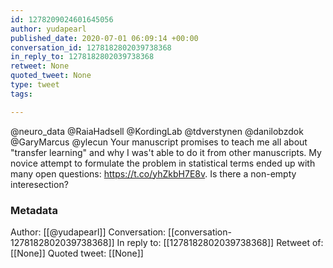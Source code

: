 ```yaml
---
id: 1278209024601645056
author: yudapearl
published_date: 2020-07-01 06:09:14 +00:00
conversation_id: 1278182802039738368
in_reply_to: 1278182802039738368
retweet: None
quoted_tweet: None
type: tweet
tags:

---
```


@neuro_data @RaiaHadsell @KordingLab @tdverstynen @danilobzdok @GaryMarcus @ylecun Your manuscript promises to teach me all about "transfer learning" and why I was't able to do it from other manuscripts. My novice attempt to formulate the problem in statistical terms ended up with many open questions: https://t.co/yhZkbH7E8v. Is there a non-empty interesection?

### Metadata

Author: [[@yudapearl]]
Conversation: [[conversation-1278182802039738368]]
In reply to: [[1278182802039738368]]
Retweet of: [[None]]
Quoted tweet: [[None]]
